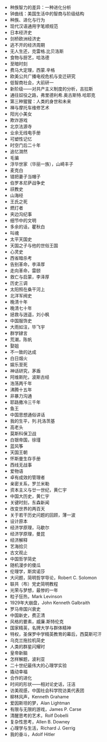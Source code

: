 - 种族智力的差异：一种进化分析
- 钟曲线：美国生活中的智商与阶级结构
- 种族、进化与行为
- 现代汉语通用字笔顺规范
- 日本经济史
- 剑桥欧洲经济史
- 逃不开的经济周期
- 无人生还，克雷格.比贝洛斯
- 食物与厨艺，哈洛德
- 至暗时刻
- 费马大定理，西蒙.辛格
- 欧美公共广播电视危机与变迁研究
- 低智商社会，大前研一
- 新阶级——对共产主义制度的分析，吉拉斯
- 通往奴役之路，弗里德利希.奥古斯特.哈耶克
- 第三种猩猩：人类的身世和未来
- 禅与摩托车维修艺术
- 阳光小美女
- 欺诈游戏
- 北京法源寺
- 业余无线电手册
- 可塑性记忆
- 时空门后二十年
- 追忆潸然
- 毛骗
- 浮华世家（华丽一族），山崎丰子
- 麦克白
- 错把妻子当帽子
- 伯罗本尼萨战争史
- 祆教史
- 山海经
- 王氏之死
- 燃灯者
- 夹边沟纪事
- 细节中的文明
- 多余的话，瞿秋白
- 叫魂
- 太平天国史
- 天国之子与他的世俗王国
- 心灵史
- 西省暗杀考
- 告别革命，李泽厚
- 走向革命，雷颐
- 救亡与启蒙，李泽厚
- 历史三调
- 太阳照在桑干河上
- 北洋军阀史
- 晚清十年
- 晚清七十年
- 拯救与逍遥，刘小枫
- 中国服饰史
- 大雨如注，毕飞宇
- 群学肄言
- 荒潮，陈帆
- 娶姐
- 不一致的达成
- 白日烟火
- 娱乐至死
- 神话研究，茅盾
- 阿维斯陀，波斯古经
- 浩荡两千年
- 沸腾十五年
- 非暴力沟通 
- 耶路撒冷三千年
- 鱼王
- 中国思想通俗讲话
- 我的生平，列.托洛茨基
- 高老头
- 莫斯科保卫战
- 白银帝国，徐瑾
- 蓝风筝
- 天国王朝
- 怀斯曼生存手册
- 西线无战事
- 爱物语
- 卓有成效的管理者
- 亲密关系，罗兰米勒
- 资本主义与廿一世纪，黄仁宇
- 中国大历史，黄仁宇
- 关键时刻，东森新闻
- 改变世界的两百天
- 关于若干历史问题的回顾，薄一波
- 设计原本
- 经济学原理，马歇尔
- 经济学原理，曼昆
- 经济解释
- 艺海拾贝
- 古文观止
- 中国哲学简史
- 随机漫步的傻瓜
- 伦理学，斯宾诺莎
- 大问题，简明哲学导论，Robert C. Solomon
- 联共（布）党史简明教程
- 光荣与梦想，最惨的一年
- 粒子狂热，Mark Levinson
- 1929年大崩盘，John Kenneth Galbraith
- 罗马帝国兴衰史
- 中国新史，费正清
- 风格的要素，威廉.斯特伦克
- 国家精英，名牌大学与群体精神
- 特权，圣保罗中学精英教育的幕后，西莫斯可汗
- 乌克兰拖拉机简史
- 人类的群星闪耀时
- 皇帝新脑
- 怎样解题，波利亚
- 二十世纪最伟大的心理学实验
- 撬动幸福
- 合作的进化
- 时间的形状——相对论史话，汪洁
- 访美观感，中国社会科学院访美代表团
- 柳林风声，Kenneth Grahame
- 爱因斯坦的梦，Alan Lightman
- 有限与无限的游戏，James P. Carse
- 清醒思考的艺术，Rolf Dobelli
- 复杂性思考，Allen B. Downey
- 心理学与生活，Richard J. Gerrig
- 我的奋斗，Adolf Hitler
